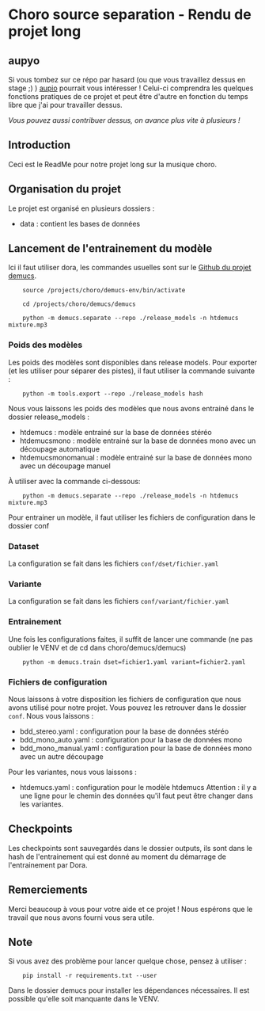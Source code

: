 # Choro source separation - Rendu de projet long

## aupyo 

Si vous tombez sur ce répo par hasard (ou que vous travaillez dessus en stage ;) ) [aupio](github.com/Etienne-bdt/aupyo) pourrait vous intéresser !
Celui-ci comprendra les quelques fonctions pratiques de ce projet et peut être d'autre en fonction du temps libre que j'ai pour travailler dessus.

*Vous pouvez aussi contribuer dessus, on avance plus vite à plusieurs !*


## Introduction

Ceci est le ReadMe pour notre projet long sur la musique choro. 

## Organisation du projet

Le projet est organisé en plusieurs dossiers :
 - data : contient les bases de données

## Lancement de l'entrainement du modèle

Ici il faut utiliser dora, les commandes usuelles sont sur le [Github du projet demucs](https://github.com/adefossez/demucs/).

```
    source /projects/choro/demucs-env/bin/activate
    
    cd /projects/choro/demucs/demucs

    python -m demucs.separate --repo ./release_models -n htdemucs mixture.mp3
```

### Poids des modèles

Les poids des modèles sont disponibles dans release models. Pour exporter (et les utiliser pour séparer des pistes), il faut utiliser la commande suivante :
```
    python -m tools.export --repo ./release_models hash
```

Nous vous laissons les poids des modèles que nous avons entrainé dans le dossier release_models :
 - htdemucs : modèle entrainé sur la base de données stéréo
 - htdemucsmono : modèle entrainé sur la base de données mono avec un découpage automatique
 - htdemucsmonomanual : modèle entrainé sur la base de données mono avec un découpage manuel

À utiliser avec la commande ci-dessous:
```
    python -m demucs.separate --repo ./release_models -n htdemucs mixture.mp3
```

Pour entrainer un modèle, il faut utiliser les fichiers de configuration dans le dossier conf

### Dataset 

La configuration se fait dans les fichiers `conf/dset/fichier.yaml`

### Variante

La configuration se fait dans les fichiers `conf/variant/fichier.yaml`

### Entrainement 

Une fois les configurations faites, il suffit de lancer une commande (ne pas oublier le VENV et de cd dans choro/demucs/demucs)

```
    python -m demucs.train dset=fichier1.yaml variant=fichier2.yaml
```

### Fichiers de configuration

Nous laissons à votre disposition les fichiers de configuration que nous avons utilisé pour notre projet.
Vous pouvez les retrouver dans le dossier `conf`. Nous vous laissons :
 - bdd_stereo.yaml : configuration pour la base de données stéréo
 - bdd_mono_auto.yaml : configuration pour la base de données mono
 - bdd_mono_manual.yaml : configuration pour la base de données mono avec un autre découpage

 Pour les variantes, nous vous laissons :
 - htdemucs.yaml : configuration pour le modèle htdemucs
Attention : il y a une ligne pour le chemin des données qu'il faut peut être changer dans les variantes.

## Checkpoints 

Les checkpoints sont sauvegardés dans le dossier outputs, ils sont dans le hash de l'entrainement qui est donné au moment du démarrage de l'entrainement par Dora.

## Remerciements

Merci beaucoup à vous pour votre aide et ce projet ! Nous espérons que le travail que nous avons fourni vous sera utile.

## Note 

Si vous avez des problème pour lancer quelque chose, pensez à utiliser :
```
    pip install -r requirements.txt --user
```

Dans le dossier demucs pour installer les dépendances nécessaires.
Il est possible qu'elle soit manquante dans le VENV.
